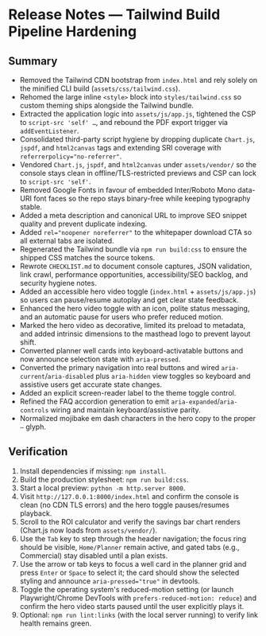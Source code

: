 # Release Notes — Tailwind Build Pipeline Hardening

## Summary
- Removed the Tailwind CDN bootstrap from `index.html` and rely solely on the minified CLI build (`assets/css/tailwind.css`).
- Rehomed the large inline `<style>` block into `styles/tailwind.css` so custom theming ships alongside the Tailwind bundle.
- Extracted the application logic into `assets/js/app.js`, tightened the CSP to `script-src 'self' …`, and rebound the PDF export trigger via `addEventListener`.
- Consolidated third-party script hygiene by dropping duplicate `Chart.js`, `jspdf`, and `html2canvas` tags and extending SRI coverage with `referrerpolicy="no-referrer"`.
- Vendored `Chart.js`, `jspdf`, and `html2canvas` under `assets/vendor/` so the console stays clean in offline/TLS-restricted previews and CSP can lock to `script-src 'self'`.
- Removed Google Fonts in favour of embedded Inter/Roboto Mono data-URI font faces so the repo stays binary-free while keeping typography stable.
- Added a meta description and canonical URL to improve SEO snippet quality and prevent duplicate indexing.
- Added `rel="noopener noreferrer"` to the whitepaper download CTA so all external tabs are isolated.
- Regenerated the Tailwind bundle via `npm run build:css` to ensure the shipped CSS matches the source tokens.
- Rewrote `CHECKLIST.md` to document console captures, JSON validation, link crawl, performance opportunities, accessibility/SEO backlog, and security hygiene notes.
- Added an accessible hero video toggle (`index.html` + `assets/js/app.js`) so users can pause/resume autoplay and get clear state feedback.
- Enhanced the hero video toggle with an icon, polite status messaging, and an automatic pause for users who prefer reduced motion.
- Marked the hero video as decorative, limited its preload to metadata, and added intrinsic dimensions to the masthead logo to prevent layout shift.
- Converted planner well cards into keyboard-activatable buttons and now announce selection state with `aria-pressed`.
- Converted the primary navigation into real buttons and wired `aria-current`/`aria-disabled` plus `aria-hidden` view toggles so keyboard and assistive users get accurate state changes.
- Added an explicit screen-reader label to the theme toggle control.
- Refined the FAQ accordion generation to emit `aria-expanded`/`aria-controls` wiring and maintain keyboard/assistive parity.
- Normalized mojibake em dash characters in the hero copy to the proper `—` glyph.

## Verification
1. Install dependencies if missing: `npm install`.
2. Build the production stylesheet: `npm run build:css`.
3. Start a local preview: `python -m http.server 8000`.
4. Visit `http://127.0.0.1:8000/index.html` and confirm the console is clean (no CDN TLS errors) and the hero toggle pauses/resumes playback.
5. Scroll to the ROI calculator and verify the savings bar chart renders (Chart.js now loads from `assets/vendor/`).
6. Use the `Tab` key to step through the header navigation; the focus ring should be visible, `Home/Planner` remain active, and gated tabs (e.g., Commercial) stay disabled until a plan exists.
7. Use the arrow or tab keys to focus a well card in the planner grid and press `Enter` or `Space` to select it; the card should show the selected styling and announce `aria-pressed="true"` in devtools.
8. Toggle the operating system's reduced-motion setting (or launch Playwright/Chrome DevTools with `prefers-reduced-motion: reduce`) and confirm the hero video starts paused until the user explicitly plays it.
9. Optional: `npm run lint:links` (with the local server running) to verify link health remains green.
